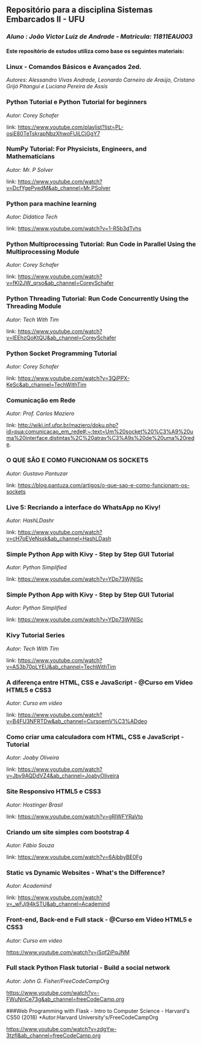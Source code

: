 ## **Repositório para a disciplina Sistemas Embarcados II - UFU**
### *Aluno : João Victor Luiz de Andrade - Matricula: 11811EAU003*

#### **Este repositório de estudos  utiliza como base os seguintes materiais:**

### Linux - Comandos Básicos e Avançados 2ed.
*Autores: Alessandro Vivas Andrade, Leonardo Carneiro de Araújo, Cristano Grijó Pitangui e Luciana Pereira de Assis*


### Python Tutorial e Python Tutorial for beginners
*Autor: Corey Schafer*

link: https://www.youtube.com/playlist?list=PL-osiE80TeTskrapNbzXhwoFUiLCjGgY7


### NumPy Tutorial: For Physicists, Engineers, and Mathematicians
*Autor: Mr. P Solver*

link: https://www.youtube.com/watch?v=DcfYgePyedM&ab_channel=Mr.PSolver

### Python para machine learning
*Autor: Didática Tech*

link: https://www.youtube.com/watch?v=1-R5b3dTvhs

### Python Multiprocessing Tutorial: Run Code in Parallel Using the Multiprocessing Module
*Autor: Corey Schafer*

link: https://www.youtube.com/watch?v=fKl2JW_qrso&ab_channel=CoreySchafer

### Python Threading Tutorial: Run Code Concurrently Using the Threading Module
*Autor: Tech With Tim*

link: https://www.youtube.com/watch?v=IEEhzQoKtQU&ab_channel=CoreySchafer

### Python Socket Programming Tutorial
*Autor: Corey Schafer*

link: https://www.youtube.com/watch?v=3QiPPX-KeSc&ab_channel=TechWithTim


### Comunicação em Rede
*Autor: Prof. Carlos Maziero*

link: http://wiki.inf.ufpr.br/maziero/doku.php?id=pua:comunicacao_em_rede#:~:text=Um%20socket%20%C3%A9%20uma%20interface,distintas%2C%20atrav%C3%A9s%20de%20uma%20rede.

### O QUE SÃO E COMO FUNCIONAM OS SOCKETS
*Autor: Gustavo Pantuzar*

link: https://blog.pantuza.com/artigos/o-que-sao-e-como-funcionam-os-sockets

### Live 5: Recriando a interface do WhatsApp no Kivy!
*Autor: HashLDashr*

link: https://www.youtube.com/watch?v=cH7oEVeNssk&ab_channel=HashLDash

### Simple Python App with Kivy - Step by Step GUI Tutorial
*Autor: Python Simplified*

link: https://www.youtube.com/watch?v=YDp73WjNISc

### Simple Python App with Kivy - Step by Step GUI Tutorial
*Autor: Python Simplified*

link: https://www.youtube.com/watch?v=YDp73WjNISc

### Kivy Tutorial Series
*Autor: Tech With Tim*

link: https://www.youtube.com/watch?v=AS3b70pLYEU&ab_channel=TechWithTim

### A diferença entre HTML, CSS e JavaScript - @Curso em Vídeo HTML5 e CSS3
*Autor: Curso em video*

link: https://www.youtube.com/watch?v=B4FU3NFRTDw&ab_channel=CursoemV%C3%ADdeo

### Como criar uma calculadora com HTML, CSS e JavaScript - Tutorial
*Autor: Joaby Oliveira*

link: https://www.youtube.com/watch?v=Jbv9AQDdVZ4&ab_channel=JoabyOliveira

### Site Responsivo HTML5 e CSS3
*Autor: Hostinger Brasil*

link: https://www.youtube.com/watch?v=gRIWFYRaVto

### Criando um site simples com bootstrap 4
*Autor: Fábio Souza*

link: https://www.youtube.com/watch?v=6AibbyBE0Fg

### Static vs Dynamic Websites - What's the Difference?
*Autor: Academind*

link: https://www.youtube.com/watch?v=_wFJj94kSTU&ab_channel=Academind

### Front-end, Back-end e Full stack - @Curso em Vídeo HTML5 e CSS3
*Autor: Curso em video*

https://www.youtube.com/watch?v=iSqf2iPqJNM

### Full stack Python Flask tutorial - Build a social network
*Autor: John G. Fisher/FreeCodeCampOrg*

https://www.youtube.com/watch?v=-FWuNnCe73g&ab_channel=freeCodeCamp.org

###Web Programming with Flask - Intro to Computer Science - Harvard's CS50 (2018)
*Autor:Harvard University's/FreeCodeCampOrg

https://www.youtube.com/watch?v=zdgYw-3tzfI&ab_channel=freeCodeCamp.org
